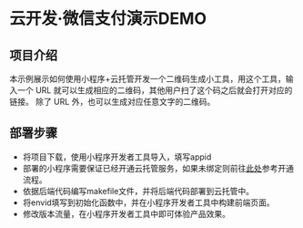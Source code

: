 # 云开发·微信支付演示DEMO

## 项目介绍
本示例展示如何使用小程序+云托管开发一个二维码生成小工具，用这个工具，输入一个 URL 就可以生成相应的二维码，其他用户扫了这个码之后就会打开对应的链接。
除了 URL 外，也可以生成对应任意文字的二维码。

## 部署步骤
- 将项目下载，使用小程序开发者工具导入，填写appid
- 部署的小程序需要保证已经开通云托管服务，如果未绑定则前往[此处](https://cloud.tencent.com/document/product/1243)参考开通流程。
- 依据后端代码编写makefile文件，并将后端代码部署到云托管中。
- 将envid填写到初始化函数中，并在小程序开发者工具中构建前端页面。
- 修改版本流量，在小程序开发者工具中即可体验产品效果。

